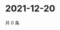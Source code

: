 # 2021-12-20

共 0 条

<!-- BEGIN WEIBO -->
<!-- 最后更新时间 Mon Dec 20 2021 06:14:28 GMT+0800 (China Standard Time) -->

<!-- END WEIBO -->
